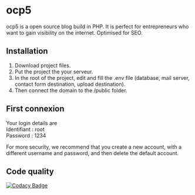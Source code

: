 # ocp5

ocp5 is a open source blog build in PHP. It is perfect for entrepreneurs who want to gain visibility on the internet.
Optimised for SEO.

## Installation
1. Download project files.
2. Put the project the your serveur.
2. In the root of the project, edit and fill the .env file (database, mail server, contact form destination, upload destination).
5. Then connect the domain to the /public folder.

## First connexion
Your login details are  
Identifiant : root  
Password : 1234  

For more security, we recommend that you create a new account, with a different username and password, and then delete the default account.

## Code quality
[![Codacy Badge](https://app.codacy.com/project/badge/Grade/1bb5b51cc40143dcaa42b76b2b60ac52)](https://www.codacy.com/gh/thaydan/ocp5/dashboard?utm_source=github.com&amp;utm_medium=referral&amp;utm_content=thaydan/ocp5&amp;utm_campaign=Badge_Grade)
